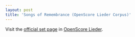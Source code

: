 ```yaml
---
layout: post
title: 'Songs of Remembrance (OpenScore Lieder Corpus)'
---
```


Visit the [official set page] in [OpenScore Lieder].

[official set page]: https://musescore.com/openscore-lieder-corpus/sets/5107543
[OpenScore Lieder]: https://musescore.com/openscore-lieder-corpus

